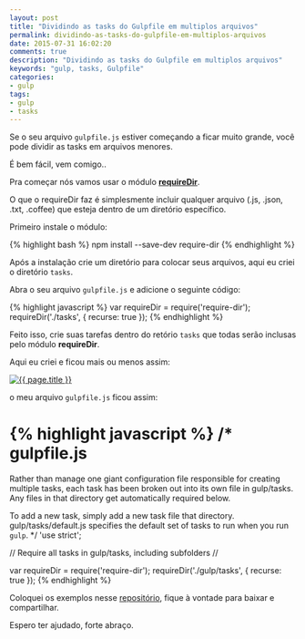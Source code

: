 ```yaml
---
layout: post
title: "Dividindo as tasks do Gulpfile em multiplos arquivos"
permalink: dividindo-as-tasks-do-gulpfile-em-multiplos-arquivos
date: 2015-07-31 16:02:20
comments: true
description: "Dividindo as tasks do Gulpfile em multiplos arquivos"
keywords: "gulp, tasks, Gulpfile"
categories:
- gulp
tags:
- gulp
- tasks
---
```


Se o seu arquivo `gulpfile.js` estiver começando a ficar muito grande, você pode dividir as tasks em arquivos menores.

É bem fácil, vem comigo..

Pra começar nós vamos usar o módulo **[requireDir](https://github.com/aseemk/requireDir)**.

O que o requireDir faz é simplesmente incluir qualquer arquivo (.js, .json, .txt, .coffee) que esteja dentro de um diretório específico.

Primeiro instale o módulo:

{% highlight bash %}
npm install --save-dev require-dir
{% endhighlight %}

Após a instalação crie um diretório para colocar seus arquivos, aqui eu criei o diretório `tasks`.

Abra o seu arquivo `gulpfile.js` e adicione o seguinte código:

{% highlight javascript %}
var requireDir = require('require-dir');
requireDir('./tasks', { recurse: true });
{% endhighlight %}

Feito isso, crie suas tarefas dentro do retório `tasks` que todas serão inclusas pelo módulo **requireDir**.

Aqui eu criei e ficou mais ou menos assim:

<a href="/assets/images/posts/2015/07/tasks-do-gulpfile-em-multiplos-arquivos.png" class="swipebox" rel="gallery" title="{{ page.title }}">
  <img src="/assets/images/posts/2015/07/tasks-do-gulpfile-em-multiplos-arquivos.png" alt="{{ page.title }}">
</a>

o meu arquivo `gulpfile.js` ficou assim:

{% highlight javascript %}
/*
  gulpfile.js
  ===========
  Rather than manage one giant configuration file responsible
  for creating multiple tasks, each task has been broken out into
  its own file in gulp/tasks. Any files in that directory get
  automatically required below.

  To add a new task, simply add a new task file that directory.
  gulp/tasks/default.js specifies the default set of tasks to run
  when you run `gulp`.
*/
'use strict';

// Require all tasks in gulp/tasks, including subfolders
//

var requireDir = require('require-dir');
requireDir('./gulp/tasks', { recurse: true });
{% endhighlight %}

Coloquei os exemplos nesse [repositório](https://github.com/nandomoreirame/exemplos/tree/master/dividindo-tasks-do-gulpfile), fique à vontade para baixar e compartilhar.

Espero ter ajudado, forte abraço.
